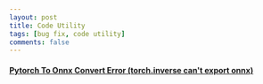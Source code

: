 ```yaml
---
layout: post    
title: Code Utility   
tags: [bug fix, code utility]    
comments: false  
--- 
```


#### [Pytorch To Onnx Convert Error (torch.inverse can't export onnx)](https://jihyeonryu.github.io/2022-05-09-code1/)  

